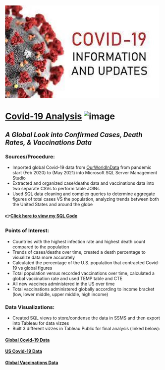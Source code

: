 ![](/covid1.jpeg) 
# [Covid-19 Analysis](https://github.com/itummino/PortfolioProjects/blob/main/CovidData.sql) ![image](https://user-images.githubusercontent.com/84094369/120266911-dcb66a00-c270-11eb-9df0-c20d82d87cad.png)
## *A Global Look into Confirmed Cases, Death Rates, & Vaccinations Data*
 
### Sources/Procedure:
- Imported global Covid-19 data from [OurWorldInData](https://ourworldindata.org/covid-deaths) from pandemic start (Feb 2020) to (May 2021) into Microsoft SQL Server Management Studio
- Extracted and organized case/deaths data and vaccinations data into two separate CSVs to perform table JOINs
- Used SQL data cleaning and complex queries to determine aggregate figures of total cases VS the population, analyzing trends between both the United States and around the globe
#### 👉[Click here to view my SQL Code](https://github.com/itummino/PortfolioProjects/blob/main/CovidData.sql)

### Points of Interest: 
- Countries with the highest infection rate and highest death count compared to the population
- Trends of cases/deaths over time, created a death percentage to visualize data more accurately
- Calculated the percentage of the U.S. population that contracted Covid-19 vs global figures
- Total population versus recorded vaccinations over time, calculated a global vaccination rate and used TEMP table and CTE 
- All new vaccines administered in the US over time
- Total vaccinations administered globally according to income bracket (low, lower middle, upper middle, high income)

### Data Visualizations:
- Created SQL views to store/condense the data in SSMS and then export into Tableau for data vizzes
- Built 3 different vizzes in Tableau Public for final analysis (linked below): 

#### [Global Covid-19 Data](https://public.tableau.com/app/profile/isabel.tummino/viz/GlobalCovid19Data/GlobalCovidData)
#### [US Covid-19 Data](https://public.tableau.com/app/profile/isabel.tummino/viz/U_S_Covid19Data/U_S_CovidData)
#### [Global Vaccinations Data](https://public.tableau.com/app/profile/isabel.tummino/viz/VaccinationsData/GlobalVaccinationData)
